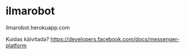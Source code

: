 # ilmarobot

ilmarobot.herokuapp.com

Kuidas käivitada? https://developers.facebook.com/docs/messenger-platform
